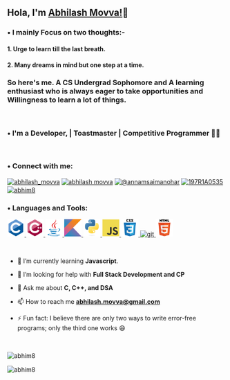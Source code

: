 ## Hola, I'm [Abhilash Movva!](https://github.com/abhim8)👋
<p align=left> 
  <h3>• I mainly Focus on two thoughts:-</h3>
    <h4>1. Urge to learn till the last breath.</h4>
    <h4>2. Many dreams in mind but one step at a time.</h4>
  <h3>So here's me. A CS Undergrad Sophomore and A learning enthusiast who is always eager to take opportunities and Willingness to learn a lot of things.</h3>
</p>
<br>
<p align=left> <h3>• I'm a Developer, | Toastmaster | Competitive Programmer 👨‍💻 </h3> </p>
<!-- Android Developer | Web -->
<br>

<h3 align="left">• Connect with me:</h3>
<p align="left">
<a href="https://twitter.com/abhilash_movva" target="blank"><img align="center" src="https://cdn.jsdelivr.net/npm/simple-icons@3.0.1/icons/twitter.svg" alt="abhilash_movva" height="30" width="40" /></a>
<a href="https://linkedin.com/in/abhilash-movva-b979791a1" target="blank"><img align="center" src="https://cdn.jsdelivr.net/npm/simple-icons@3.0.1/icons/linkedin.svg" alt="abhilash movva" height="30" width="40" /></a>
<a href="https://medium.com/@abhilash.movva" target="blank"><img align="center" src="https://cdn.jsdelivr.net/npm/simple-icons@3.0.1/icons/medium.svg" alt="@annamsaimanohar" height="30" width="40" /></a>
<!-- <a href="http://abhilashmovva.tech/"> <img align="center" alt="Abhilash Movva | PortfolioWebsite" width="40" height="30" src="https://www.flaticon.com/svg/static/icons/svg/3108/3108236.svg" /> -->
</a>
<a href="https://www.hackerrank.com/197R1A0535" target="blank"><img align="center" src="https://cdn.jsdelivr.net/npm/simple-icons@3.0.1/icons/hackerrank.svg" alt="197R1A0535" height="30" width="40" /></a>
<a href="https://dev.to/abhim8" target="blank"><img align="center" src="https://d2fltix0v2e0sb.cloudfront.net/dev-badge.svg" alt="abhim8" height="30" width="40" /></a>
</p>


<h3 align="left">• Languages and Tools:</h3>
<p align="left"> <a href="https://www.cprogramming.com/" target="_blank"> <img src="https://raw.githubusercontent.com/devicons/devicon/master/icons/c/c-original.svg" alt="c" width="40" height="40"/> </a>
  <a href="https://isocpp.org/" target="_blank"> <img src="https://raw.githubusercontent.com/devicons/devicon/master/icons/cplusplus/cplusplus-original.svg" alt="cplusplus" width="40" height="40"/> </a>
  <a href="https://www.java.com" target="_blank"> <img src="https://raw.githubusercontent.com/devicons/devicon/master/icons/java/java-original.svg" alt="java" width="40" height="40"/> </a> 
<!--   <a href="https://www.mysql.com/" target="_blank"> <img src="https://raw.githubusercontent.com/devicons/devicon/master/icons/mysql/mysql-original-wordmark.svg" alt="mysql" width="40" height="40"/> </a> -->
  <a href="https://kotlinlang.org/" target="_blank"> <img src="https://raw.githubusercontent.com/devicons/devicon/master/icons/kotlin/kotlin-original.svg" alt="kotlin" width="40" height="40"/> </a>
  <a href="https://www.python.org/" target="_blank"> <img src="https://raw.githubusercontent.com/devicons/devicon/master/icons/python/python-original.svg" alt="python" width="40" height="40"/> </a>
  <a href="https://www.javascript.com/" target="_blank"> <img src="https://raw.githubusercontent.com/devicons/devicon/master/icons/javascript/javascript-original.svg" alt="Js" width="40" height="40"/> </a>
  <a href="https://www.w3schools.com/css/" target="_blank"> <img src="https://raw.githubusercontent.com/devicons/devicon/master/icons/css3/css3-original-wordmark.svg" alt="css3" width="40" height="40"/> </a>
  <a href="https://git-scm.com/" target="_blank"> <img src="https://www.vectorlogo.zone/logos/git-scm/git-scm-icon.svg" alt="git" width="40" height="40"/> </a> <a href="https://www.w3.org/html/" target="_blank"> <img src="https://raw.githubusercontent.com/devicons/devicon/master/icons/html5/html5-original-wordmark.svg" alt="html5" width="40" height="40"/> </a>
</p>

<br/>

<!-- <img align="right" alt="Coding" width="400" src="https://raw.githubusercontent.com/saimanoharhm/saimanoharhm/main/coding.webp"> -->

<!-- 👯 I’m looking to collaborate on -->
- 🌱 I’m currently learning **Javascript**.
- 🤝 I’m looking for help with **Full Stack Development and CP**
- 💬 Ask me about **C, C++, and DSA**
- 📫 How to reach me **abhilash.movva@gmail.com**

- ⚡ Fun fact: I believe there are only two ways to write error-free programs; only the third one works 😄 

<br>

<p> <img align="center" src="https://github-readme-stats.vercel.app/api/top-langs?username=abhim8&show_icons=true&locale=en&layout=compact" alt="abhim8" /></p>

<p> <img align="center" src="https://github-readme-stats.vercel.app/api?username=abhim8&show_icons=true&locale=en" alt="abhim8" /></p>

<!-- <p> <img src="https://github-readme-stats.vercel.app/api?username=abhim8&&show_icons=true&title_color=ffffff&icon_color=bb2acf&text_color=daf7dc&bg_color=191919"> </p> -->

<!-- <p> <img align="center" src="https://github-readme-streak-stats.herokuapp.com/?user=abhim8&" alt="abhim8" /></p> -->
<br>


